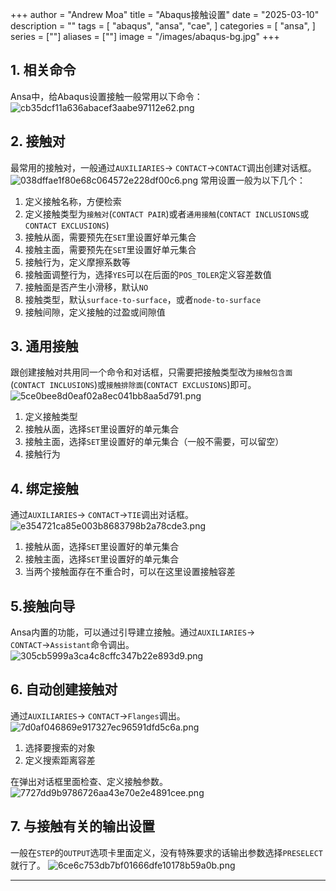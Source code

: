 +++
author = "Andrew Moa"
title = "Abaqus接触设置"
date = "2025-03-10"
description = ""
tags = [
    "abaqus",
    "ansa",
    "cae",
]
categories = [
    "ansa",
]
series = [""]
aliases = [""]
image = "/images/abaqus-bg.jpg"
+++

## 1. 相关命令
Ansa中，给Abaqus设置接触一般常用以下命令：
![cb35dcf11a636abacef3aabe97112e62.png](./images/cb35dcf11a636abacef3aabe97112e62.png)

## 2. 接触对
最常用的接触对，一般通过`AUXILIARIES`→ `CONTACT`→`CONTACT`调出创建对话框。
![038dffae1f80e68c064572e228df00c6.png](./images/038dffae1f80e68c064572e228df00c6.png)
常用设置一般为以下几个：
1. 定义接触名称，方便检索
2. 定义接触类型为`接触对`(`CONTACT PAIR`)或者`通用接触`(`CONTACT INCLUSIONS`或`CONTACT EXCLUSIONS`)
3. 接触从面，需要预先在`SET`里设置好单元集合
4. 接触主面，需要预先在`SET`里设置好单元集合
5. 接触行为，定义摩擦系数等
6. 接触面调整行为，选择`YES`可以在后面的`POS_TOLER`定义容差数值
7. 接触面是否产生小滑移，默认`NO`
8. 接触类型，默认`surface-to-surface`，或者`node-to-surface`
9. 接触间隙，定义接触的过盈或间隙值

## 3. 通用接触
跟创建接触对共用同一个命令和对话框，只需要把接触类型改为`接触包含面`(`CONTACT INCLUSIONS`)或`接触排除面`(`CONTACT EXCLUSIONS`)即可。
![5ce0bee8d0eaf02a8ec041bb8aa5d791.png](./images/5ce0bee8d0eaf02a8ec041bb8aa5d791.png)

1. 定义接触类型
2. 接触从面，选择`SET`里设置好的单元集合
3. 接触主面，选择`SET`里设置好的单元集合（一般不需要，可以留空）
4. 接触行为

## 4. 绑定接触
通过`AUXILIARIES`→ `CONTACT`→`TIE`调出对话框。
![e354721ca85e003b8683798b2a78cde3.png](./images/e354721ca85e003b8683798b2a78cde3.png)

1. 接触从面，选择`SET`里设置好的单元集合
2. 接触主面，选择`SET`里设置好的单元集合
3. 当两个接触面存在不重合时，可以在这里设置接触容差

## 5.接触向导
Ansa内置的功能，可以通过引导建立接触。通过`AUXILIARIES`→ `CONTACT`→`Assistant`命令调出。
![305cb5999a3ca4c8cffc347b22e893d9.png](./images/305cb5999a3ca4c8cffc347b22e893d9.png)

## 6. 自动创建接触对
通过`AUXILIARIES`→ `CONTACT`→`Flanges`调出。
![7d0af046869e917327ec96591dfd5c6a.png](./images/7d0af046869e917327ec96591dfd5c6a.png)

1. 选择要搜索的对象
2. 定义搜索距离容差

在弹出对话框里面检查、定义接触参数。
![7727dd9b9786726aa43e70e2e4891cee.png](./images/7727dd9b9786726aa43e70e2e4891cee.png)

## 7. 与接触有关的输出设置
一般在`STEP`的`OUTPUT`选项卡里面定义，没有特殊要求的话输出参数选择`PRESELECT`就行了。
![6ce6c753db7bf01666dfe10178b59a0b.png](./images/6ce6c753db7bf01666dfe10178b59a0b.png)

---


